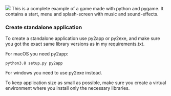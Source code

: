 ![](documentation/segway_jump_overview.png)
This is a complete example of a game made with python and pygame. It contains a start, menu and splash-screen with music and sound-effects.

### Create standalone application
To create a standalone application use py2app or py2exe, and make sure you got the exact same library versions as in my requirements.txt.

For macOS you need py2app:
```
python3.8 setup.py py2app
```
For windows you need to use py2exe instead.

To keep application size as small as possible, make sure you create a virtual environment where you install only the necessary libraries.
